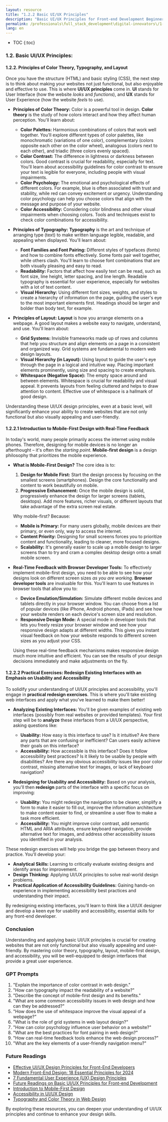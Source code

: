 ```yaml
---
layout: resource
title: "1.2.2 Basic UI/UX Principles"
description: "Basic UI/UX Principles for Front-end Development Beginner Level"
permalink: /professionals\full_stack_development\digital-innovators\/1-2-2-basic-ui-ux-principles/
lang: en
---
```


* TOC
{:toc}



### 1.2. Basic UI/UX Principles:

#### 1.2.2. Principles of Color Theory, Typography, and Layout

Once you have the structure (HTML) and basic styling (CSS), the next step is to think about making your websites not just functional, but also enjoyable and effective to use. This is where **UI/UX principles** come in.  **UI** stands for User Interface (how the website *looks* and *functions*), and **UX** stands for User Experience (how the website *feels* to use).

*   **Principles of Color Theory:**  Color is a powerful tool in design. **Color theory** is the study of how colors interact and how they affect human perception.  You'll learn about:
    *   **Color Palettes:**  Harmonious combinations of colors that work well together. You'll explore different types of color palettes, like monochromatic (variations of one color), complementary (colors opposite each other on the color wheel), analogous (colors next to each other), and triadic (three colors evenly spaced).
    *   **Color Contrast:** The difference in lightness or darkness between colors. Good contrast is crucial for readability, especially for text. You'll learn about accessibility guidelines for color contrast to ensure your text is legible for everyone, including people with visual impairments.
    *   **Color Psychology:**  The emotional and psychological effects of different colors. For example, blue is often associated with trust and stability, while red can convey excitement or urgency. Understanding color psychology can help you choose colors that align with the message and purpose of your website.
    *   **Color Accessibility:**  Considering color blindness and other visual impairments when choosing colors. Tools and techniques exist to check color combinations for accessibility.

*   **Principles of Typography:** **Typography** is the art and technique of arranging type (text) to make written language legible, readable, and appealing when displayed. You'll learn about:
    *   **Font Families and Font Pairing:**  Different styles of typefaces (fonts) and how to combine fonts effectively. Some fonts pair well together, while others clash. You'll learn to choose font combinations that are both visually pleasing and easy to read.
    *   **Readability:**  Factors that affect how easily text can be read, such as font size, line height, letter spacing, and line length.  Readable typography is essential for user experience, especially for websites with a lot of text content.
    *   **Visual Hierarchy:** Using different font sizes, weights, and styles to create a hierarchy of information on the page, guiding the user's eye to the most important elements first. Headings should be larger and bolder than body text, for example.

*   **Principles of Layout:**  **Layout** is how you arrange elements on a webpage.  A good layout makes a website easy to navigate, understand, and use. You'll learn about:
    *   **Grid Systems:**  Invisible frameworks made up of rows and columns that help you structure and align elements on a page in a consistent and organized way. Grid systems are fundamental to modern web design layouts.
    *   **Visual Hierarchy (in Layout):** Using layout to guide the user's eye through the page in a logical and intuitive way. Placing important elements prominently, using size and spacing to create emphasis.
    *   **Whitespace (Negative Space):** The empty space around and between elements.  Whitespace is crucial for readability and visual appeal. It prevents layouts from feeling cluttered and helps to draw attention to content.  Effective use of whitespace is a hallmark of good design.

Understanding these UI/UX design principles, even at a basic level, will significantly enhance your ability to create websites that are not only functional but also visually appealing and user-friendly.

#### 1.2.2.1 Introduction to Mobile-First Design with Real-Time Feedback

In today's world, many people primarily access the internet using mobile phones.  Therefore, designing for mobile devices is no longer an afterthought – it's often the *starting point*.  **Mobile-first design** is a design philosophy that prioritizes the mobile experience.

*   **What is Mobile-First Design?**  The core idea is to:
    1.  **Design for Mobile First:** Start the design process by focusing on the smallest screens (smartphones). Design the core functionality and content to work beautifully on mobile.
    2.  **Progressive Enhancement:** Once the mobile design is solid, progressively enhance the design for larger screens (tablets, desktops). Add more features, richer visuals, or different layouts that take advantage of the extra screen real estate.

    Why mobile-first? Because:

    *   **Mobile is Primary:** For many users globally, mobile devices are their primary, or even only, way to access the internet.
    *   **Content Priority:** Designing for small screens forces you to prioritize content and functionality, leading to cleaner, more focused designs.
    *   **Scalability:** It's generally easier to scale up a mobile design to larger screens than to try and cram a complex desktop design onto a small mobile screen.

*   **Real-Time Feedback with Browser Developer Tools:** To effectively implement mobile-first design, you need to be able to see how your designs look on different screen sizes *as you are working*.  **Browser developer tools** are invaluable for this. You'll learn to use features in browser tools that allow you to:
    *   **Device Emulation/Simulation:**  Simulate different mobile devices and tablets directly in your browser window. You can choose from a list of popular devices (like iPhone, Android phones, iPads) and see how your website renders on each device's screen size and resolution.
    *   **Responsive Design Mode:**  A special mode in developer tools that lets you freely resize your browser window and see how your responsive design adapts at different widths. This gives you instant visual feedback on how your website responds to different screen sizes as you adjust your CSS.

    Using these real-time feedback mechanisms makes responsive design much more intuitive and efficient. You can see the results of your design decisions immediately and make adjustments on the fly.

#### 1.2.2.2 Practical Exercises: Redesign Existing Interfaces with an Emphasis on Usability and Accessibility

To solidify your understanding of UI/UX principles and accessibility, you'll engage in **practical redesign exercises**. This is where you'll take existing web interfaces and apply what you've learned to make them better!

*   **Analyzing Existing Interfaces:** You'll be given examples of existing web interfaces (possibly from real websites or provided templates). Your first step will be to **analyze** these interfaces from a UI/UX perspective, asking questions like:
    *   **Usability:** How easy is this interface to use? Is it intuitive? Are there any parts that are confusing or inefficient? Can users easily achieve their goals on this interface?
    *   **Accessibility:** How accessible is this interface? Does it follow accessibility best practices? Is it likely to be usable by people with disabilities? Are there any obvious accessibility issues like poor color contrast, missing alternative text for images, or lack of keyboard navigation?

*   **Redesigning for Usability and Accessibility:**  Based on your analysis, you'll then **redesign** parts of the interface with a specific focus on improving:
    *   **Usability:** You might redesign the navigation to be clearer, simplify a form to make it easier to fill out, improve the information architecture to make content easier to find, or streamline a user flow to make a task more efficient.
    *   **Accessibility:** You might improve color contrast, add semantic HTML and ARIA attributes, ensure keyboard navigation, provide alternative text for images, and address other accessibility issues you identified in your analysis.

These redesign exercises will help you bridge the gap between theory and practice. You'll develop your:

*   **Analytical Skills:**  Learning to critically evaluate existing designs and identify areas for improvement.
*   **Design Thinking:**  Applying UI/UX principles to solve real-world design problems.
*   **Practical Application of Accessibility Guidelines:**  Gaining hands-on experience in implementing accessibility best practices and understanding their impact.

By redesigning existing interfaces, you'll learn to think like a UI/UX designer and develop a keen eye for usability and accessibility, essential skills for any front-end developer.

### Conclusion

Understanding and applying basic UI/UX principles is crucial for creating websites that are not only functional but also visually appealing and user-friendly. By mastering color theory, typography, layout, mobile-first design, and accessibility, you will be well-equipped to design interfaces that provide a great user experience.

### GPT Prompts

1. "Explain the importance of color contrast in web design."
2. "How can typography impact the readability of a website?"
3. "Describe the concept of mobile-first design and its benefits."
4. "What are some common accessibility issues in web design and how can they be addressed?"
5. "How does the use of whitespace improve the visual appeal of a webpage?"
6. "What is the role of grid systems in web layout design?"
7. "How can color psychology influence user behavior on a website?"
8. "What are the best practices for font pairing in web design?"
9. "How can real-time feedback tools enhance the web design process?"
10. "What are the key elements of a user-friendly navigation menu?"


### Future Readings

- [Effective UI/UX Design Principles for Front-End Developers](https://www.keitaro.com/insights/2024/06/11/effective-ui-ux-design-principles-for-front-end-developers/)
- [Modern Front-End Design: 18 Essential Principles for 2024](https://www.index.dev/blog/top-front-end-design-principles-for-software-developers-2024)
- [7 Fundamental User Experience (UX) Design Principles](https://www.uxdesigninstitute.com/blog/ux-design-principles/)
- [Future Readings on Basic UI/UX Principles for Front-end Development](https://bing.com/search?q=Future+Readings+on+Basic+UI%2fUX+Principles+for+Front-end+Development)
- [Introduction to Mobile-First Design](https://www.smashingmagazine.com/2018/12/guidelines-for-mobile-first-design/)
- [Accessibility in UI/UX Design](https://www.a11yproject.com/)
- [Typography and Color Theory in Web Design](https://www.webdesignerdepot.com/2021/03/typography-and-color-theory-in-web-design/)

By exploring these resources, you can deepen your understanding of UI/UX principles and continue to enhance your design skills.
